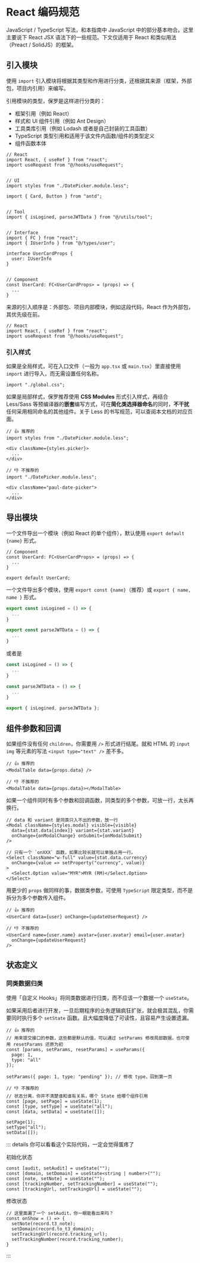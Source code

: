 # React 编码规范

JavaScript / TypeScript 写法，和本指南中 JavaScript 中的部分基本吻合。这里主要说下 React JSX 语法下的一些规范。下文仅适用于 React 和类似用法（Preact / SolidJS）的框架。

## 引入模块

使用 `import` 引入模块将根据其类型和作用进行分类，还根据其来源（框架，外部包，项目内引用）来编写。

引用模块的类型，保罗是这样进行分类的：

- 框架引用（例如 React）
- 样式和 UI 组件引用（例如 Ant Design）
- 工具类库引用（例如 Lodash 或者是自己封装的工具函数）
- TypeScript 类型引用和适用于该文件内函数/组件的类型定义
- 组件函数本体

```tsx
// React
import React, { useRef } from "react";
import useRequest from "@/hooks/useRequest";


// UI
import styles from "./DatePicker.module.less";

import { Card, Button } from "antd";


// Tool
import { isLogined, parseJWTData } from "@/utils/tool";


// Interface
import { FC } from "react";
import { IUserInfo } from "@/types/user";

interface UserCardProps {
  user: IUserInfo
}


// Component
const UserCard: FC<UserCardProps> = (props) => {
  ...
}
```

来源的引入顺序是：外部包、项目内部模块，例如这段代码，React 作为外部包，其优先级在前。

```tsx
// React
import React, { useRef } from "react";
import useRequest from "@/hooks/useRequest";
```

### 引入样式

如果是全局样式，可在入口文件（一般为 `app.tsx` 或 `main.tsx`）里直接使用 `import` 进行导入，而无需设置任何名称。

```tsx
import "./global.css";
```

如果是局部样式，保罗推荐使用 **CSS Modules** 形式引入样式，再结合 Less/Sass 等预编译器的**嵌套**编写方式，可在**简化类选择器命名**的同时，**不干扰**任何采用相同命名的其他组件。关于 Less 的书写规范，可以查阅本文档的对应页面。

```tsx
// 👍 推荐的
import styles from "./DatePicker.module.less";

<div className={styles.picker}>
  ...
</div>

// 👎 不推荐的
import "./DatePicker.module.less";

<div className="paul-date-picker">
  ...
</div>
```

## 导出模块

一个文件导出一个模块（例如 React 的单个组件），默认使用 `export default {name}` 形式。

```tsx
// Component
const UserCard: FC<UserCardProps> = (props) => {
  ...
}

export default UserCard;
```

一个文件导出多个模块，使用 `export const {name}`（推荐）或 `export { name, name }` 形式。

```ts
export const isLogined = () => {
  ...
}

export const parseJWTData = () => {
  ...
}
```

或者是

```ts
const isLogined = () => {
  ...
}

const parseJWTData = () => {
  ...
}

export { isLogined, parseJWTData };
```

## 组件参数和回调

如果组件没有任何 `children`，你需要用 `/>` 形式进行结尾。就和 HTML 的 `input` `img` 等元素的写法 `<input type="text" />` 差不多。

```tsx
// 👍 推荐的
<ModalTable data={props.data} />

// 👎 不推荐的
<ModalTable data={props.data}></ModalTable>
```

如果一个组件同时有多个参数和回调函数，同类型的多个参数，可放一行，太长再换行。

```tsx
// data 和 variant 是同类只入不出的参数，放一行
<Modal className={styles.modal} visible={visible}
  data={stat.data[index]} variant={stat.variant}
  onChange={onModalChange} onSubmit={onModalSubmit}
/>

// 只有一个 `onXXX` 函数，如果比较长就可以单独占用一行。
<Select className="w-full" value={stat.data.currency}
  onChange={value => setProperty("currency", value)}
>
  <Select.Option value="MYR">MYR (RM)</Select.Option>
</Select>
```

用更少的 `props` 做同样的事，数据类参数，可使用 `TypeScript` 限定类型，而不是拆分为多个参数传入组件。

```tsx
// 👍 推荐的
<UserCard data={user} onChange={updateUserRequest} />

// 👎 不推荐的
<UserCard name={user.name} avatar={user.avatar} email={user.avatar}
  onChange={updateUserRequest}
/>
```

## 状态定义

### 同类数据归类

使用「自定义 Hooks」将同类数据进行归类，而不应该一个数据一个 `useState`。

如果采用后者进行开发，一旦后期程序的业务逻辑疯狂扩张，就会极其混乱，你需要同时执行多个 `setState` 函数。且大幅度降低了可读性，且容易产生设置遗漏。

```tsx
// 👍 推荐的
// 用来提交接口的参数，这些都是默认的值，可以通过 setParams 修改局部数据，也可使用 resetParams 还原为初
const [params, setParams, resetParams] = useParams({
  page: 1,
  type: "all"
});

setParams({ page: 1, type: "pending" }); // 修改 type，回到第一页

// 👎 不推荐的
// 状态分离，你并不清楚谁和谁有关系，哪个 State 给哪个组件引用
const [page, setPage] = useState(1);
const [type, setType] = useState("all");
const [data, setData] = useState([]);

setPage(1);
setType("all");
setData([]);
```

::: details 你可以看看这个实际代码，一定会觉得蛋疼了

初始化状态

```tsx
const [audit, setAudit] = useState("");
const [domain, setDomain] = useState<string | number>("");
const [note, setNote] = useState("");
const [trackingNumber, setTrackingNumber] = useState("");
const [trackingUrl, setTrackingUrl] = useState("");
```

修改状态

```tsx
// 这里面漏了一个 setAudit，你一眼能看出来吗？
const onShow = () => {
  setNote(record.t3_note);
  setDomain(record.to_t3_domain);
  setTrackingUrl(record.tracking_url);
  setTrackingNumber(record.tracking_number);
}
```

:::
